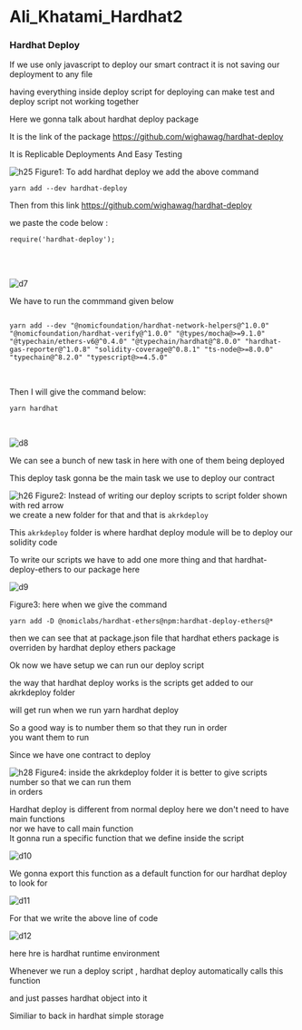 # Ali_Khatami_Hardhat2

### Hardhat Deploy

If we use only javascript to deploy our smart contract it is not saving our deployment to any file <br>

having everything inside deploy script for deploying can make test and deploy script not working together<br>

Here we gonna talk about hardhat deploy package <br>

It is the link of the package https://github.com/wighawag/hardhat-deploy <br>

It is Replicable Deployments And Easy Testing 

![h25](https://github.com/C191068/Ali_Khatami_Hardhat2/assets/89090776/6990409b-f8cf-4c69-ba6a-0a0ad9ee706f)
Figure1: To add hardhat deploy we add the above command 

```
yarn add --dev hardhat-deploy

````
Then from this link https://github.com/wighawag/hardhat-deploy

we paste the code below : <br>



```
require('hardhat-deploy');

```

<br><br>

![d7](https://github.com/C191068/Ali_Khatami_Hardhat2/assets/89090776/9c4c5dbc-5949-44ce-9273-1ddb908cb7ba)

We have to run the commmand given below <br>

```

yarn add --dev "@nomicfoundation/hardhat-network-helpers@^1.0.0" "@nomicfoundation/hardhat-verify@^1.0.0" "@types/mocha@>=9.1.0" "@typechain/ethers-v6@^0.4.0" "@typechain/hardhat@^8.0.0" "hardhat-gas-reporter@^1.0.8" "solidity-coverage@^0.8.1" "ts-node@>=8.0.0" "typechain@^8.2.0" "typescript@>=4.5.0"

```

<br>

Then I will give the command below: <br>

```
yarn hardhat

```

<br>

![d8](https://github.com/C191068/Ali_Khatami_Hardhat2/assets/89090776/58aec6ec-dd59-460c-9219-e44afca648ab)

We can see a bunch of new task in here with one of them being deployed <br>

This deploy task gonna be the main task we use to deploy our contract <br>














![h26](https://github.com/C191068/Ali_Khatami_Hardhat2/assets/89090776/8f0cfe15-effe-4fab-beaa-68cf066a6d46)
Figure2: Instead of writing our deploy scripts to script folder shown with red arrow <br>
we create a new folder for that and that is ```akrkdeploy``` <br>

This ```akrkdeploy``` folder is where hardhat deploy module will be to deploy our solidity code <br>

To write our scripts we have to add one more thing and that hardhat-deploy-ethers to our package here <br>

![d9](https://github.com/C191068/Ali_Khatami_Hardhat2/assets/89090776/46f70c39-ed17-4f9d-b48f-7a4adf60d7db)


Figure3: here when we give the command 

```
yarn add -D @nomiclabs/hardhat-ethers@npm:hardhat-deploy-ethers@*
```

then we can see that at package.json file that hardhat ethers package is overriden by hardhat deploy ethers package <br>


Ok now we have setup we can run our deploy script <br>

the way that hardhat deploy works is the scripts get added to our akrkdeploy folder <br>

will get run when we run yarn hardhat deploy <br>

So a good way is to number them so that they run in order <br>
you want them to run <br>

Since we have one contract to deploy <br>




![h28](https://github.com/C191068/Ali_Khatami_Hardhat2/assets/89090776/96f3ec65-c328-4377-a4df-8bfeae4e0c9c)
Figure4: inside the akrkdeploy folder it is better to give scripts number so that we can run them <br>
in orders <br>

Hardhat deploy is different from normal deploy here we don't need to have main functions <br>
nor we have to call main function <br>
It gonna run a specific function that we define inside the script <br>




![d10](https://github.com/C191068/Ali_Khatami_Hardhat2/assets/89090776/115a7a85-5723-4bdb-998f-7aa9dbd3ce6a)


We gonna export this function as a default function for our hardhat deploy to look for  <br>


![d11](https://github.com/C191068/Ali_Khatami_Hardhat2/assets/89090776/fb2ec79a-e99f-40f5-8c88-ae6da3f6b03e)

For that we write the above line of code <br>


![d12](https://github.com/C191068/Ali_Khatami_Hardhat2/assets/89090776/3189f454-c276-45ec-b9c5-4b6eb548c74f)

here hre is hardhat runtime environment <br>

Whenever we run a deploy script , hardhat deploy automatically calls this function <br>

and just passes hardhat object into it <br>

Similiar to back in hardhat simple storage <br>












